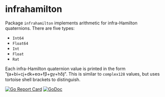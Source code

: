 # infrahamilton

Package `infrahamilton` implements arithmetic for infra-Hamilton quaternions. There are five types:

* `Int64`
* `Float64`
* `Int`
* `Float`
* `Rat`

Each infra-Hamilton quaternion value is printed in the form "⦗a+bi+cj+dk+eα+fβ+gγ+hδ⦘". This is similar to `complex128` values, but uses tortoise shell brackets to distinguish.

[![Go Report Card](https://goreportcard.com/badge/gojp/goreportcard)](https://goreportcard.com/report/github.com/meirizarrygelpi/numbers/infrahamilton) [![GoDoc](https://godoc.org/github.com/meirizarrygelpi/numbers/infrahamilton?status.svg)](https://godoc.org/github.com/meirizarrygelpi/numbers/infrahamilton)